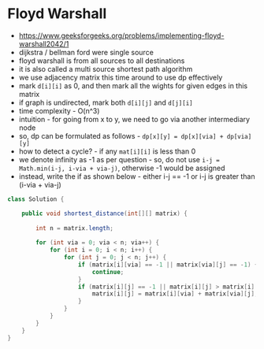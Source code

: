 # Floyd Warshall

- https://www.geeksforgeeks.org/problems/implementing-floyd-warshall2042/1
- dijkstra / bellman ford were single source
- floyd warshall is from all sources to all destinations
- it is also called a multi source shortest path algorithm
- we use adjacency matrix this time around to use dp effectively
- mark `d[i][i]` as 0, and then mark all the wights for given edges in this matrix
- if graph is undirected, mark both `d[i][j]` and `d[j][i]`
- time complexity - O(n^3)
- intuition - for going from x to y, we need to go via another intermediary node
- so, dp can be formulated as follows - `dp[x][y] = dp[x][via] + dp[via][y]`
- how to detect a cycle? - if any `mat[i][i]` is less than 0
- we denote infinity as -1 as per question - so, do not use `i-j = Math.min(i-j, i-via + via-j)`, otherwise -1 would be assigned
- instead, write the if as shown below - either i-j == -1 or i-j is greater than (i-via + via-j)

```java
class Solution {

    public void shortest_distance(int[][] matrix) {
        
        int n = matrix.length;
        
        for (int via = 0; via < n; via++) {
            for (int i = 0; i < n; i++) {
                for (int j = 0; j < n; j++) {
                    if (matrix[i][via] == -1 || matrix[via][j] == -1) {
                        continue;
                    }
                    if (matrix[i][j] == -1 || matrix[i][j] > matrix[i][via] + matrix[via][j]) {
                        matrix[i][j] = matrix[i][via] + matrix[via][j];
                    }
                }
            }
        }
    }
}
``` 
